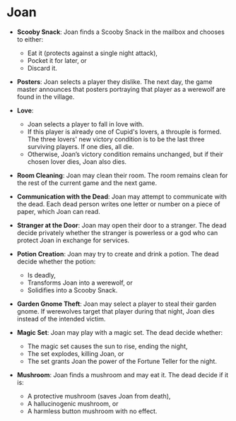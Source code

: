 # Joan

* **Scooby Snack**: Joan finds a Scooby Snack in the mailbox and chooses to either:
  * Eat it (protects against a single night attack),
  * Pocket it for later, or
  * Discard it.

* **Posters**: Joan selects a player they dislike. The next day, the game master announces that posters portraying that player as a werewolf are found in the village.

* **Love**:
  * Joan selects a player to fall in love with.
  * If this player is already one of Cupid's lovers, a throuple is formed. The three lovers' new victory condition is to be the last three surviving players. If one dies, all die.
  * Otherwise, Joan’s victory condition remains unchanged, but if their chosen lover dies, Joan also dies.

* **Room Cleaning**: Joan may clean their room. The room remains clean for the rest of the current game and the next game.

* **Communication with the Dead**: Joan may attempt to communicate with the dead. Each dead person writes one letter or number on a piece of paper, which Joan can read.

* **Stranger at the Door**: Joan may open their door to a stranger. The dead decide privately whether the stranger is powerless or a god who can protect Joan in exchange for services.

* **Potion Creation**: Joan may try to create and drink a potion. The dead decide whether the potion:
  * Is deadly,
  * Transforms Joan into a werewolf, or
  * Solidifies into a Scooby Snack.

* **Garden Gnome Theft**: Joan may select a player to steal their garden gnome. If werewolves target that player during that night, Joan dies instead of the intended victim.

* **Magic Set**: Joan may play with a magic set. The dead decide whether:
  * The magic set causes the sun to rise, ending the night,
  * The set explodes, killing Joan, or
  * The set grants Joan the power of the Fortune Teller for the night.

* **Mushroom**: Joan finds a mushroom and may eat it. The dead decide if it is:
  * A protective mushroom (saves Joan from death),
  * A hallucinogenic mushroom, or
  * A harmless button mushroom with no effect.

